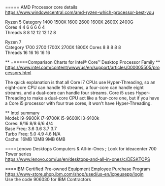 

===== AMD  Processor  core  details       
https://www.windowscentral.com/amd-ryzen-which-processor-best-you       

Ryzen 5
Category	1400	1500X	1600	2600	1600X	2600X	2400G    
 Cores	4	4	6	6	6	6	4   
Threads	8	8	12	12	12	12	8   

Ryzen 7   
Category	1700	2700	1700X	2700X	1800X
  Cores	8    8	 8	 8	8   
Threads	16	16	16	16	16    


** ======Comparison Charts for Intel® Core™ Desktop Processor Family   **
https://www.intel.com/content/www/us/en/support/articles/000005505/processors.html   
   
The quick explanation is that all Core i7 CPUs use Hyper-Threading, so an eight-core CPU can handle 16 streams, a four-core can handle eight streams, and a dual-core can handle four streams. Core i5 uses Hyper-Threading to make a dual-core CPU act like a four-core one, but if you have a Core i5 processor with four true cores, it won't have Hyper-Threading.   
   
** Intel summary   
Model:	i9-9900K	i7-9700K	i5-9600K	i3-9100k   
Cores:	8/16	    8/8	         6/6	      4/4    
Base Freq:	3.6	3.6	3.7	3.7    
Turbo Freq:	5.0	4.9	4.6	N/A    
Cache:	16MB	    12MB	     9MB	       6MB    
   
====Lenovo Desktops Computers & All-in-Ones  ;  Look for ideacenter 700 Tower series    
https://www.lenovo.com/us/en/desktops-and-all-in-ones/c/DESKTOPS   

====IBM Certified Pre-owned Equipment Employee Purchase Program     
 https://www-store.shop.ibm.com/shop/used/us-en/icpeusepp/login     
 Use the code 906030 for IBM Contractors  
 
 
 
 
 
 
